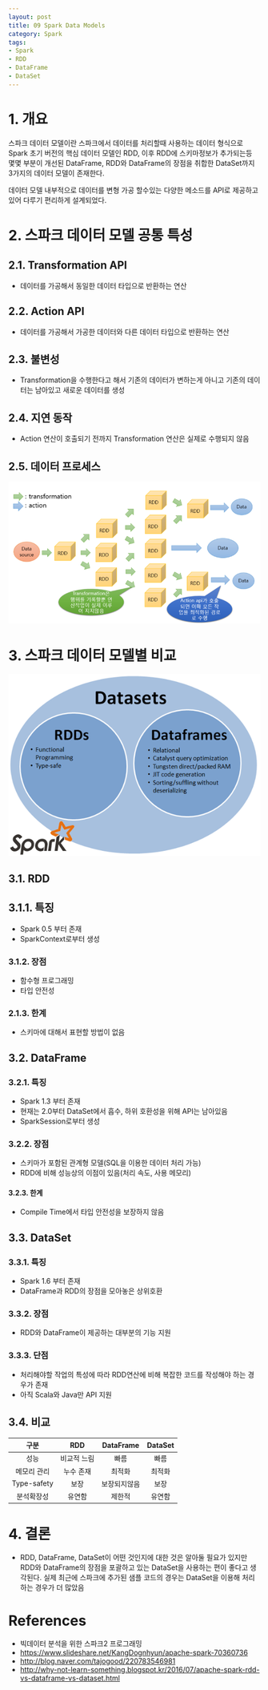 ```yaml
---
layout: post
title: 09 Spark Data Models
category: Spark
tags:
- Spark
- RDD
- DataFrame
- DataSet
---
```

# 1. 개요
스파크 데이터 모델이란 스파크에서 데이터를 처리할때 사용하는 데이터 형식으로 Spark 초기 버전의 핵심 데이터 모델인 RDD, 이후 RDD에 스키마정보가 추가되는등 몇몇 부분이 개선된 DataFrame, RDD와 DataFrame의 장점을 취합한 DataSet까지 3가지의 데이터 모델이 존재한다.

데이터 모델 내부적으로 데이터를 변형 가공 할수있는 다양한 메소드를 API로 제공하고 있어 다루기 편리하게 설계되었다.    

# 2. 스파크 데이터 모델 공통 특성

## 2.1. Transformation API
- 데이터를 가공해서 동일한 데이터 타입으로 반환하는 연산

## 2.2. Action API
- 데이터를 가공해서 가공한 데이터와 다른 데이터 타입으로 반환하는 연산

## 2.3. 불변성
- Transformation을 수행한다고 해서 기존의 데이터가 변하는게 아니고 기존의 데이터는 남아있고 새로운 데이터를 생성

## 2.4. 지연 동작
- Action 연산이 호출되기 전까지 Transformation 연산은 실제로 수행되지 않음

## 2.5. 데이터 프로세스
![AltText](/public/img/Spark/sparkRDD.png)


# 3. 스파크 데이터 모델별 비교
![AltText](/public/img/Spark/rdd_df_ds.png)
## 3.1. RDD

## 3.1.1. 특징
- Spark 0.5 부터 존재
- SparkContext로부터 생성

### 3.1.2. 장점
- 함수형 프로그래밍
- 타입 안전성

### 2.1.3. 한계
- 스키마에 대해서 표현할 방법이 없음

## 3.2. DataFrame

### 3.2.1. 특징
- Spark 1.3 부터 존재
- 현재는 2.0부터 DataSet에서 흡수, 하위 호환성을 위해 API는 남아있음
- SparkSession로부터 생성

### 3.2.2. 장점
- 스키마가 포함된 관계형 모델(SQL을 이용한 데이터 처리 가능)
- RDD에 비해 성능상의 이점이 있음(처리 속도, 사용 메모리)

#### 3.2.3. 한계
- Compile Time에서 타입 안전성을 보장하지 않음

## 3.3. DataSet

### 3.3.1. 특징
- Spark 1.6 부터 존재
- DataFrame과 RDD의 장점을 모아놓은 상위호환

### 3.3.2. 장점
- RDD와 DataFrame이 제공하는 대부분의 기능 지원

### 3.3.3. 단점
- 처리해야할 작업의 특성에 따라 RDD연산에 비해 복잡한 코드를 작성해야 하는 경우가 존재
- 아직 Scala와 Java만 API 지원

## 3.4. 비교

|구분           |RDD          |DataFrame    |DataSet  |
|:-------------:|:-----------:|:-----------:|:-------:|
|성능           |비교적 느림  |빠름         |빠름     |
|메모리 관리    |누수 존재    |최적화       |최적화   |
|Type-safety    |보장         |보장되지않음 |보장     |
|분석확장성     |유연함       |제한적       |유연함   |

# 4. 결론
- RDD, DataFrame, DataSet이 어떤 것인지에 대한 것은 알아둘 필요가 있지만 RDD와 DataFrame의 장점을 포괄하고 있는 DataSet을 사용하는 편이 좋다고 생각된다. 실제 최근에 스파크에 추가된 샘플 코드의 경우는 DataSet을 이용해 처리 하는 경우가 더 많았음

# References
- 빅데이터 분석을 위한 스파크2 프로그래밍
- https://www.slideshare.net/KangDognhyun/apache-spark-70360736
- http://blog.naver.com/tajogood/220783546981
- http://why-not-learn-something.blogspot.kr/2016/07/apache-spark-rdd-vs-dataframe-vs-dataset.html
